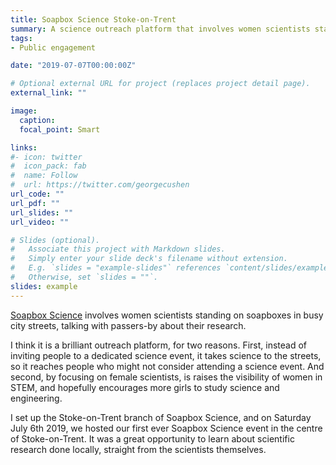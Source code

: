 ```yaml
---
title: Soapbox Science Stoke-on-Trent
summary: A science outreach platform that involves women scientists standing on soapboxes in busy city streets, talking with passers-by about their research
tags:
- Public engagement

date: "2019-07-07T00:00:00Z"

# Optional external URL for project (replaces project detail page).
external_link: ""

image:
  caption:
  focal_point: Smart

links:
#- icon: twitter
#  icon_pack: fab
#  name: Follow
#  url: https://twitter.com/georgecushen
url_code: ""
url_pdf: ""
url_slides: ""
url_video: ""

# Slides (optional).
#   Associate this project with Markdown slides.
#   Simply enter your slide deck's filename without extension.
#   E.g. `slides = "example-slides"` references `content/slides/example-slides.md`.
#   Otherwise, set `slides = ""`.
slides: example
---
```


[Soapbox Science](https://soapboxscience.org/) involves women scientists standing on soapboxes in busy city streets, talking with passers-by about their research.

I think it is a brilliant outreach platform, for two reasons. First, instead of inviting people to a dedicated science event, it takes science to the streets, so it reaches people who might not consider attending a science event. And second, by focusing on female scientists, is raises the visibility of women in STEM, and hopefully encourages more girls to study science and engineering.

I set up the Stoke-on-Trent branch of Soapbox Science, and on Saturday July 6th 2019, we hosted our first ever Soapbox Science event in the centre of Stoke-on-Trent. It was a great opportunity to learn about scientific research done locally, straight from the scientists themselves.

